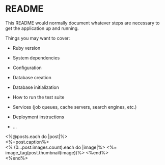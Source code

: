 # README

This README would normally document whatever steps are necessary to get the
application up and running.

Things you may want to cover:

* Ruby version

* System dependencies

* Configuration

* Database creation

* Database initialization

* How to run the test suite

* Services (job queues, cache servers, search engines, etc.)

* Deployment instructions

* ...




<div class="container ">
    <div class="row ">
        <%@posts.each do |post|%>
        <div class="col-8">
            <div class="post-meta"><%=post.caption%></div>
            <% (0...post.images.count).each do |image|%>
            <%= image_tag(post.thumbnail(image))%>
            <%end%>
        </div>
        <div class="padding"></div>
        <%end%>
    </div>
</div>

